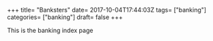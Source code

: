 +++
title= "Banksters"
date= 2017-10-04T17:44:03Z
tags= ["banking"]
categories= ["banking"]
draft= false
+++

This is the banking index page